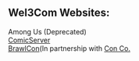 ## Wel3Com Websites:

Among Us (Deprecated)
<br>
<a href="http://comicserver.org">ComicServer</a>
<br>
<a href="http://assets.comicserver.org/brawlcon">BrawlCon</a>(In partnership with <a href="https://github.com/Con-Co">Con Co.</a>

